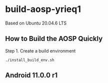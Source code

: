 # build-aosp-yrieq1

Based on Ubuntu 20.04.6 LTS

## How to Build the AOSP Quickly

Step 1. Create a build environment
```
./install_build_env.sh 
```

## Android 11.0.0 r1
